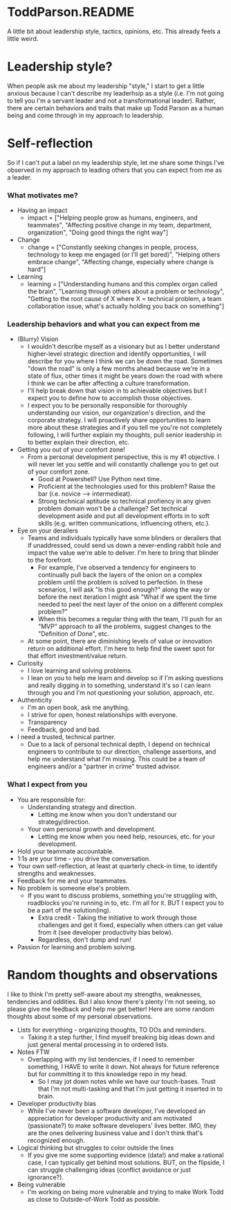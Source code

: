 # ToddParson.README
A little bit about leadership style, tactics, opinions, etc. This already feels a little weird.

# Leadership style? 
When people ask me about my leadership "style," I start to get a little anxious because I can't describe my leaderhsip as a style (i.e. I'm not going to tell you I'm a servant leader and not a transformational leader). Rather, there are certain behaviors and traits that make up Todd Parson as a human being and come through in my approach to leadership. 

# Self-reflection
So if I can't put a label on my leadership style, let me share some things I've observed in my approach to leading others that you can expect from me as a leader.

### What motivates me?
* Having an impact
  * impact = ["Helping people grow as humans, engineers, and teammates", "Affecting positive change in my team, department, organization", "Doing good things the right way"]
* Change
  * change = ["Constantly seeking changes in people, process, technology to keep me engaged (or I'll get bored)", "Helping others embrace change", "Affecting change, especially where change is hard"]
* Learning
  * learning = ["Understanding humans and this complex organ called the brain", "Learning through others about a problem or technology", "Getting to the root cause of X where X = technical problem, a team collaboration issue, what's actually holding you back on something"]
    
### Leadership behaviors and what you can expect from me
* (Blurry) Vision
  * I wouldn't describe myself as a visionary but as I better understand higher-level strategic direction and identify opportunities, I will describe for you where I think we can be down the road. Sometimes "down the road" is only a few months ahead because we're in a state of flux, other times it might be years down the road with where I think we can be after affecting a culture transformation.
  * I'll help break down that vision in to achievable objectives but I expect you to define how to accomplish those objectives.
  * I expect you to be personally responsible for thoroughly understanding our vision, our organization's direction, and the corporate strategy. I will proactively share opportunities to learn more about these strategies and if you tell me you're not completely following, I will  further explain my thoughts, pull senior leadership in to better explain their direction, etc. 
* Getting you out of your comfort zone!
  * From a personal development perspective, this is my #1 objective. I will never let you settle and will constantly challenge you to get out of your comfort zone. 
    * Good at Powershell? Use Python next time. 
    * Proficient at the technologies used for this problem? Raise the bar (i.e. novice --> intermedieat). 
    * Strong technical aptitude so technical profiency in any given problem domain won't be a challenge? Set technical development aside and put all development efforts in to soft skills (e.g. written communications, influencing others, etc.).
* Eye on your derailers
  * Teams and individuals typically have some blinders or derailers that if unaddressed, could send us down a never-ending rabbit hole and impact the value we're able to deliver. I'm here to bring that blinder to the forefront. 
    * For example, I've observed a tendency for engineers to continually pull back the layers of the onion on a complex problem until the problem is solved to perfection. In these scenarios, I will ask "Is this good enough?" along the way or before the next iteration I might ask "What if we spent the time needed to peel the next layer of the onion on a different complex problem?" 
    * When this becomes a regular thing with the team, I'll push for an "MVP" approach to all the problems, suggest changes to the "Definition of Done", etc.
  * At some point, there are diminishing levels of value or innovation return on additional effort. I'm here to help find the sweet spot for that effort investment/value return.
* Curiosity
  * I love learning and solving problems. 
  * I lean on you to help me learn and develop so if I'm asking questions and really digging in to something, understand it's so I can learn through you and I'm not questioning your solution, approach, etc.
* Authenticity 
  * I'm an open book, ask me anything.
  * I strive for open, honest relationships with everyone.
  * Transparency
  * Feedback, good and bad.
* I need a trusted, technical partner.
  * Due to a lack of personal technical depth, I depend on technical engineers to contribute to our direction, challenge assertions, and help me understand what I'm missing. This could be a team of engineers and/or a "partner in crime" trusted advisor.

 ### What I expect from you
 * You are responsible for:
   * Understanding strategy and direction.
     * Letting me know when you don't understand our strategy/direction.
   * Your own personal growth and development.
     * Letting me know when you need help, resources, etc. for your development.
 * Hold your teammate accountable.
 * 1:1s are your time - you drive the conversation.
 * Your own self-reflection, at least at quarterly check-in time, to identify strengths and weaknesses.
 * Feedback for me and your teammates.
 * No problem is someone else's problem.
   * If you want to discuss problems, something you're struggling with, roadblocks you're running in to, etc. I'm all for it. BUT I expect you to be a part of the solution(ing). 
      * Extra credit - Taking the initiative to work through those challenges and get it fixed, especially when others can get value from it (see developer productivity bias below).
      * Regardless, don't dump and run!
 * Passion for learning and problem solving.
 
 # Random thoughts and observations
 I like to think I'm pretty self-aware about my strengths, weaknesses, tendencies and oddities. But I also know there's plenty I'm not seeing, so please give me feedback and help me get better! Here are some random thoughts about some of my personal observations.
 * Lists for everything - organizing thoughts, TO DOs and reminders.
   * Taking it a step further, I find myself breaking big ideas down and just general mental processing in to ordered lists.
 * Notes FTW
   * Overlapping with my list tendencies, if I need to remember something, I HAVE to write it down. Not always for future reference but for committing it to this knowledge repo in my head. 
     * So I may jot down notes while we have our touch-bases. Trust that I'm not multi-tasking and that I'm just getting it inserted in to brain.
 * Developer productivity bias
   * While I've never been a software developer, I've developed an appreciation for developer productivity and am motivated (passionate?) to make software developers' lives better. IMO, they are the ones delivering business value and I don't think that's recognized enough.
 * Logical thinking but struggles to color outside the lines 
   * If you give me some supporting evidence (data!) and make a rational case, I can typically get behind most solutions. BUT, on the flipside, I can struggle challenging ideas (conflict avoidance or just ignorance?). 
 * Being vulnerable
   * I'm working on being more vulnerable and trying to make Work Todd as close to Outside-of-Work Todd as possible.
